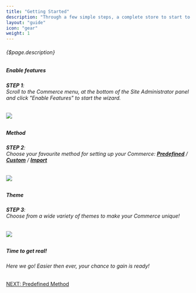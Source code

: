 ```yaml
---
title: "Getting Started"
description: "Through a few simple steps, a complete store to start to work with will be configured."
layout: "guide"
icon: "gear"
weight: 1
---
```


###### <div class="description">{$page.description}</div>

<article class="first-article" id="1">

## <h5>Enable features</h5>

<h6><b>STEP 1</b>: <br>Scroll to the Commerce menu, at the bottom of the Site Administrator panel and click "Enable Features" to start the wizard.</h6>

<img class="docs-img small" src="/images/SiteAdministratorPanel.png"/>

</article>

<article id="2">

## <h5>Method</h5>

<h6><b>STEP 2</b>: <br>Choose your favourite method for setting up your Commerce: <b><a href="./predefinedMethod.html">Predefined</a></b> / <b><a href="./customMethod.html">Custom</a></b> / <b><a href="./importMethod.html">Import</a></b></h6>

<img class="docs-img large" src="/images/CommerceWizardStep_1.png"/>

</article>

<article id="3">

## <h5>Theme</h5>

<h6><b>STEP 3</b>: <br>Choose from a wide variety of themes to make your Commerce unique!</h6>

<img class="docs-img large" src="/images/theme.png"/>

</article>

<article class="last-article" id="4">

## <h5>Time to get real!</h5>

<h6>Here we go! Easier then ever, your chance to gain is ready!</h6>

</article>

<div class="nav-btn">
	<a class="btn btn-accent" href="./predefinedMethod.html">NEXT: Predefined Method</a>
</div>